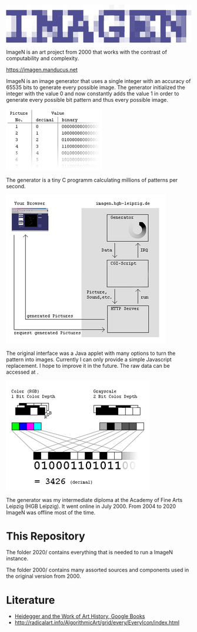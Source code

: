 ![ImageN Logo](/2020/html/imagen-tight.png)

ImageN is an art project from 2000 that works with the contrast of computability and complexity.

https://imagen.manducus.net

ImageN is an image generator that uses a single integer with an accuracy of 65535 bits to generate every possible image. The generator initialized the integer with the value 0 and now constantly adds the value 1 in order to generate every possible bit pattern and thus every possible image.

![ImageN Logo](/2000/html/numbers.gif)

The generator is a tiny C programm calculating millions of patterns per second.

![ImageN Logo](/2000/html/scheme.gif)

The original interface was a Java applet with many options to turn the pattern into images. Currently I can only provide a simple Javascript replacement. I hope to improve it in the future. The raw data can be accessed at .

![ImageN Logo](/2000/html/bits.gif)

The generator was my intermediate diploma at the Academy of Fine Arts Leipzig (HGB Leipzig). It went online in July 2000. From 2004 to 2020 ImageN was offline most of the time.

# This Repository

The folder 2020/ contains everything that is needed to run a ImageN instance.

The folder 2000/ contains many assorted sources and components used in the original version from 2000.

# Literature

* [Heidegger and the Work of Art History, Google Books](https://books.google.de/books?id=-D8rDwAAQBAJ&lpg=PA45&ots=pwAfxoNLFD&dq=imagen%20leander%20seige%20every%20icon&pg=PA45#v=onepage&q=imagen%20leander%20seige%20every%20icon&f=false)
* http://radicalart.info/AlgorithmicArt/grid/every/EveryIcon/index.html
